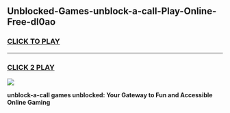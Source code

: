 
## Unblocked-Games-unblock-a-call-Play-Online-Free-dl0ao
<h3>
<a href="https://premium76.site?title=unblock-a-call&ref=26A">CLICK TO PLAY</a></h3>
<hr>

<h3>
<a href="https://premium76.site?title=unblock-a-call&ref=26A">CLICK 2 PLAY</a>
  
</h3>

<a href="https://premium76.site?title=unblock-a-call&ref=26A"><img src="https://clearcache.store/games.png"></a>


**unblock-a-call games unblocked: Your Gateway to Fun and Accessible Online Gaming**
